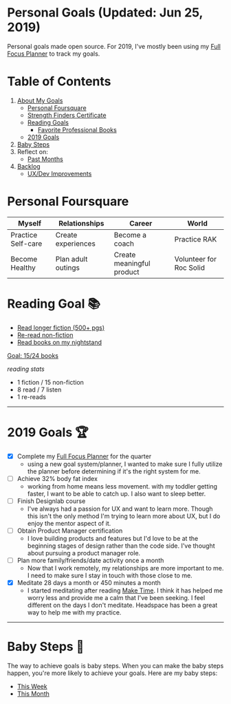 Personal Goals (Updated: Jun 25, 2019)
==============

Personal goals made open source. For 2019, I've mostly been using my [Full Focus Planner](https://fullfocusplanner.com/) to track my goals.

# Table of Contents
1. [About My Goals](https://github.com/candicodeit/personal-goals/blob/master/about.md)
   * [Personal Foursquare](https://github.com/candicodeit/personal-goals/tree/master#personal-foursquare)
   * [Strength Finders Certificate](https://github.com/candicodeit/personal-goals/blob/master/strength-finders_2.0/StrengthFinders%20-%20Certificate.pdf)
   * [Reading Goals](https://github.com/candicodeit/personal-goals/tree/master#reading-goal)
      * [Favorite Professional Books](https://github.com/candicodeit/personal-goals/blob/master/books.md)
   * [2019 Goals](https://github.com/candicodeit/personal-goals/tree/master#2019-goal)   
2. [Baby Steps](https://github.com/candicodeit/personal-goals/tree/master#baby-steps)
3. Reflect on:   
   * [Past Months](https://github.com/candicodeit/personal-goals/tree/master/2018)
4. [Backlog](https://github.com/candicodeit/personal-goals/blob/master/backlog.md)
   * [UX/Dev Improvements](https://github.com/candicodeit/personal-goals/blob/master/ux-dev.md)


# Personal Foursquare 

| Myself   | Relationships | Career  | World |
| ------------- | ------------- | ------------ | ------------- |
| Practice Self-care  | Create experiences  | Become a coach  | Practice RAK |
| Become Healthy  | Plan adult outings  | Create meaningful product  | Volunteer for Roc Solid  |


# Reading Goal :books:
- [Read longer fiction (500+ pgs)](https://github.com/candicodeit/personal-goals/blob/master/reading-list.md#longer-fiction)
- [Re-read non-fiction](https://github.com/candicodeit/personal-goals/blob/master/reading-list.md#re-read-non-fiction)
- [Read books on my nightstand](https://github.com/candicodeit/personal-goals/blob/master/reading-list.md#finish-night-stand-stack)

[Goal: 15/24 books](https://www.goodreads.com/challenges/8863-2019-reading-challenge) 

_reading stats_
- 1 fiction / 15 non-fiction
- 8 read /  7 listen
- 1 re-reads
---

# 2019 Goals :trophy:
- [x] Complete my [Full Focus Planner](https://fullfocusplanner.com/) for the quarter
	- using a new goal system/planner, I wanted to make sure I fully utilize the planner before determining if it's the right system for me. 
- [ ] Achieve 32% body fat index 
	- working from home means less movement. with my toddler getting faster, I want to be able to catch up. I also want to sleep better.
- [ ] Finish Designlab course
	- I've always had a passion for UX and want to learn more. Though this isn't the only method I'm trying to learn more about UX, but I do enjoy the mentor aspect of it. 
- [ ] Obtain Product Manager certification
	- I love building products and features but I'd love to be at the beginning stages of design rather than the code side. I've thought about pursuing a product manager role. 
- [ ] Plan more family/friends/date activity once a month
	- Now that I work remotely, my relationships are more important to me. I need to make sure I stay in touch with those close to me.
- [x] Meditate 28 days a month or 450 minutes a month
	- I started meditating after reading [Make Time](https://www.goodreads.com/book/show/37880811-make-time). I think it has helped me worry less and provide me a calm that I've been seeking. I feel different on the days I don't meditate. Headspace has been a great way to help me with my practice.

---

# Baby Steps :feet:

The way to achieve goals is baby steps. When you can make the baby steps happen, you're more likely to achieve your goals. Here are my baby steps: 

   * [This Week](https://github.com/candicodeit/personal-goals/blob/master/2019/02-february.md#week-9-feb-25---mar-3)
   * [This Month](https://github.com/candicodeit/personal-goals/blob/master/2019/02-february.md#monthly-goals-calendar)

